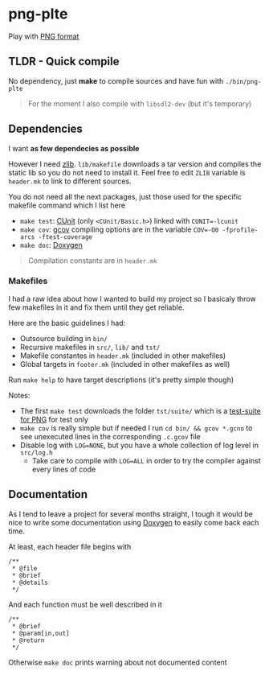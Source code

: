 # png-plte

Play with [PNG format](http://www.libpng.org/pub/png/spec/1.2/PNG-Contents.html)



## TLDR - Quick compile

No dependency, just **make** to compile sources and have fun with `./bin/png-plte`

> For the moment I also compile with `libsdl2-dev` (but it's temporary)



## Dependencies

I want **as few dependecies as possible**

However I need [zlib](http://zlib.net/). `lib/makefile` downloads a tar version and compiles the static lib so you do not need to install it. Feel free to edit `ZLIB` variable is `header.mk` to link to different sources.

You do not need all the next packages, just those used for the specific makefile command which I list here

- `make test`: [CUnit](http://cunit.sourceforge.net/index.html) (only `<CUnit/Basic.h>`) linked with `CUNIT=-lcunit`
- `make cov`: [gcov](https://gcc.gnu.org/onlinedocs/gcc/Gcov.html) compiling options are in the variable `COV=-O0 -fprofile-arcs -ftest-coverage`
- `make doc`: [Doxygen](https://www.doxygen.nl/manual/commands.html)

> Compilation constants are in `header.mk`



### Makefiles

I had a raw idea about how I wanted to build my project so I basicaly throw few makefiles in it and fix them until they get reliable.

Here are the basic guidelines I had:
- Outsource building in `bin/`
- Recursive makefiles in `src/`, `lib/` and `tst/`
- Makefile constantes in `header.mk` (included in other makefiles)
- Global targets in `footer.mk` (included in other makefiles as well)

Run `make help` to have target descriptions (it's pretty simple though) 

Notes:
- The first `make test` downloads the folder `tst/suite/` which is a [test-suite for PNG](http://www.schaik.com/pngsuite/) for test only
- `make cov` is really simple but if needed I run `cd bin/ && gcov *.gcno` to see unexecuted lines in the corresponding `.c.gcov` file
- Disable log with `LOG=NONE`, but you have a whole collection of log level in `src/log.h`
  - Take care to compile with `LOG=ALL` in order to try the compiler against every lines of code


## Documentation

As I tend to leave a project for several months straight,
I tough it would be nice to write some documentation using [Doxygen](https://www.doxygen.nl/manual/commands.html)
to easily come back each time.

At least, each header file begins with
```
/**
 * @file
 * @brief
 * @details
 */
```
And each function must be well described in it
```
/**
 * @brief
 * @param[in,out]
 * @return
 */
```
Otherwise `make doc` prints warning about not documented content